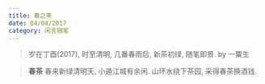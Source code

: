 ```yaml
---
title: 春之茶
date: 04/04/2017
category: 闲言随笔
---
```


> 岁在丁酉(2017), 时至清明, 几番春雨后, 新茶初绿, 随笔即景.
> by 一粟生

<blockquote class="blockquote-center" >
<b>春茶</b>
春来新绿清明天, 小遁江城有余闲.
山环水绕下茶园, 采得春茶换酒钱.
</blockquote>


